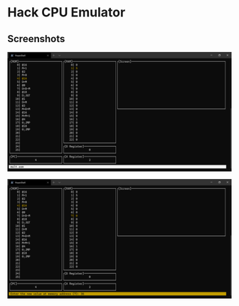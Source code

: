 # Hack CPU Emulator

## Screenshots
![screenshot](https://raw.githubusercontent.com/ducaale/hack-cpu-emulator/master/screenshots/screenshot-1.png)

![screenshot](https://raw.githubusercontent.com/ducaale/hack-cpu-emulator/master/screenshots/screenshot-2.png)
